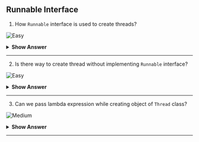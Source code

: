 ## Runnable Interface

1. How `Runnable` interface is used to create threads?

![Easy](https://github.com/revaturelabs/interviewquestions/blob/dev/ComplexityTags/simple%20(2).svg)
<details>
<summary><b> Show Answer </b></summary>
<blockquote>

- The class which we want to make as thread should implement the interface `Runnable`.
- After implementing `Runnable` interface, the class should override the `run` method.
- After creating object for the class, we can't use `start()` method to run the method like thread creation by `Thread` class.
- Therefore, the object should be passed while creating object of thread class.
- While creating object for `Thread` class, we can pass the object which is created from class that implements `Runnable`.
- Now, we can use `start()` method.
</blockquote>

``` java
class Greeting implements Runnable{
	public void run() {
		for(int i=0; i<10; i++) {
			System.out.println("Hello");
			try {Thread.sleep(1000);} catch(InterruptedException e){ };
		}
	}
}

public class Main {
	public static void main(String[] args) {
		Greeting greeting = new Greeting();
		Thread th = new Thread(greeting);
		th.start();
	}
}
```

>When the method gets started by calling `start()` method, a new thread is created and starts executed it. On the time, the main thread will continue the remaining part. The thread will give the message `Hello` 10 times.
</details>
	
---

2. Is there way to create thread without implementing `Runnable` interface?

![Easy](https://github.com/revaturelabs/interviewquestions/blob/dev/ComplexityTags/simple%20(2).svg)
<details>
<summary><b> Show Answer </b></summary>
<blockquote>

- `Runnable` interface is a Functional Interface which has only one abstract method - `run()`
-  We can create lambda expression for `Runnable` interface and create a thread.
``` java 

public class Main {
	public static void main(String[] args) {
		Runnable greeting = ()->{
			for(int i=0; i<10; i++) {
				System.out.println("Hello");
				try {Thread.sleep(1000);} catch(InterruptedException e){ };
			}
		};
		Thread th = new Thread(greeting);
		th.start();
	}
}
```
Above code, creates the thread and start printing "Hello" for 10 times in 1000ms interval.					   
</details>

---
	
3. Can we pass lambda expression while creating object of `Thread` class?

![Medium](https://github.com/revaturelabs/interviewquestions/blob/dev/ComplexityTags/Medium%20(2).svg)
<details>
<summary><b> Show Answer </b></summary>
<blockquote>

- Yes,We can pass lamba expression while creating the object of `Thread` class itself instead of creating lambda expression of `Runnable` interface.
- Becauase the passing parameter while creating object of `Thread` class will take only `Runnable` interface implementation.

``` java
public class Main {
	public static void main(String[] args) {
		Thread th = new Thread(()->{
			for(int i=0; i<10; i++) {
				System.out.println("Hello");
				try {Thread.sleep(1000);} catch(InterruptedException e){ };
			}
		});
		th.start();
	}
}
```
Above code, creates the thread and start printing "Hello" for 10 times in 1000ms interval.
</details>

---
